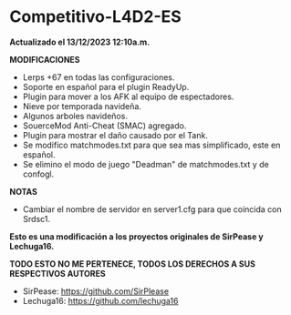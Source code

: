 # Competitivo-L4D2-ES
 
 **Actualizado el 13/12/2023 12:10a.m.**
                        
 
 **MODIFICACIONES**
 
 - Lerps +67 en todas las configuraciones.
 - Soporte en español para el plugin ReadyUp.
 - Plugin para mover a los AFK al equipo de espectadores.
 - Nieve por temporada navideña.
 - Algunos arboles navideños.
 - SouerceMod Anti-Cheat (SMAC) agregado.
 - Plugin para mostrar el daño causado por el Tank.
 - Se modifico matchmodes.txt para que sea mas simplificado, este en español.
 - Se elimino el modo de juego "Deadman" de matchmodes.txt y de confogl.
 
 **NOTAS**
 
 - Cambiar el nombre de servidor en server1.cfg para que coincida con Srdsc1.


**Esto es una modificación a los proyectos originales de SirPease y Lechuga16.**
 
  **TODO ESTO NO ME PERTENECE, TODOS LOS DERECHOS A SUS RESPECTIVOS AUTORES**
 
 - SirPease: https://github.com/SirPlease
 - Lechuga16: https://github.com/lechuga16
 